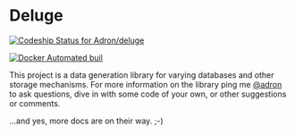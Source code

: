 # Deluge

[ ![Codeship Status for Adron/deluge](https://app.codeship.com/projects/65a5f1f0-9d89-0134-748e-327be1016a00/status?branch=master)](https://app.codeship.com/projects/188676)

[![Docker Automated buil](https://img.shields.io/docker/automated/adron/deluge.svg)](https://hub.docker.com/r/adron/deluge/)

This project is a data generation library for varying databases and other storage mechanisms. For more information on the library ping me [@adron](https://twitter.com/Adron) to ask questions, dive in with some code of your own, or other suggestions or comments.

...and yes, more docs are on their way.  ;-)
